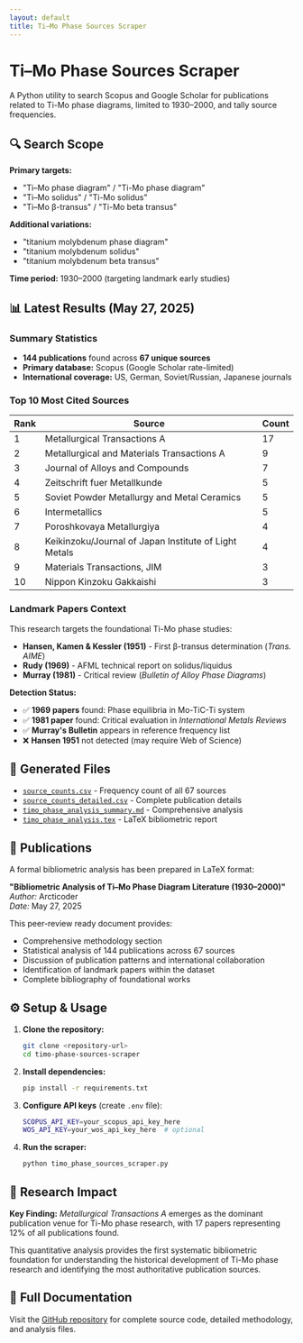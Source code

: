 ```yaml
---
layout: default
title: Ti–Mo Phase Sources Scraper
---
```


# Ti–Mo Phase Sources Scraper

A Python utility to search Scopus and Google Scholar for publications related to Ti-Mo phase diagrams, limited to 1930–2000, and tally source frequencies.

## 🔍 Search Scope

**Primary targets:**
- "Ti–Mo phase diagram" / "Ti-Mo phase diagram"
- "Ti–Mo solidus" / "Ti-Mo solidus"  
- "Ti–Mo β-transus" / "Ti-Mo beta transus"

**Additional variations:**
- "titanium molybdenum phase diagram"
- "titanium molybdenum solidus"
- "titanium molybdenum beta transus"

**Time period:** 1930–2000 (targeting landmark early studies)

## 📊 Latest Results (May 27, 2025)

### Summary Statistics
- **144 publications** found across **67 unique sources**
- **Primary database:** Scopus (Google Scholar rate-limited)
- **International coverage:** US, German, Soviet/Russian, Japanese journals

### Top 10 Most Cited Sources

| Rank | Source | Count |
|------|---------|-------|
| 1 | Metallurgical Transactions A | 17 |
| 2 | Metallurgical and Materials Transactions A | 9 |
| 3 | Journal of Alloys and Compounds | 7 |
| 4 | Zeitschrift fuer Metallkunde | 5 |
| 5 | Soviet Powder Metallurgy and Metal Ceramics | 5 |
| 6 | Intermetallics | 5 |
| 7 | Poroshkovaya Metallurgiya | 4 |
| 8 | Keikinzoku/Journal of Japan Institute of Light Metals | 4 |
| 9 | Materials Transactions, JIM | 3 |
| 10 | Nippon Kinzoku Gakkaishi | 3 |

### Landmark Papers Context

This research targets the foundational Ti-Mo phase studies:

- **Hansen, Kamen & Kessler (1951)** - First β-transus determination (*Trans. AIME*)
- **Rudy (1969)** - AFML technical report on solidus/liquidus  
- **Murray (1981)** - Critical review (*Bulletin of Alloy Phase Diagrams*)

**Detection Status:**
- ✅ **1969 papers** found: Phase equilibria in Mo-TiC-Ti system
- ✅ **1981 paper** found: Critical evaluation in *International Metals Reviews*
- ✅ **Murray's Bulletin** appears in reference frequency list
- ❌ **Hansen 1951** not detected (may require Web of Science)

## 📁 Generated Files

- [`source_counts.csv`](../source_counts.csv) - Frequency count of all 67 sources
- [`source_counts_detailed.csv`](../source_counts_detailed.csv) - Complete publication details
- [`timo_phase_analysis_summary.md`](../timo_phase_analysis_summary.md) - Comprehensive analysis
- [`timo_phase_analysis.tex`](../timo_phase_analysis.tex) - LaTeX bibliometric report

## 📄 Publications

A formal bibliometric analysis has been prepared in LaTeX format:

**"Bibliometric Analysis of Ti–Mo Phase Diagram Literature (1930–2000)"**  
*Author:* Arcticoder  
*Date:* May 27, 2025

This peer-review ready document provides:
- Comprehensive methodology section
- Statistical analysis of 144 publications across 67 sources
- Discussion of publication patterns and international collaboration
- Identification of landmark papers within the dataset
- Complete bibliography of foundational works

## ⚙️ Setup & Usage

1. **Clone the repository:**
   ```bash
   git clone <repository-url>
   cd timo-phase-sources-scraper
   ```

2. **Install dependencies:**
   ```bash
   pip install -r requirements.txt
   ```

3. **Configure API keys** (create `.env` file):
   ```bash
   SCOPUS_API_KEY=your_scopus_api_key_here
   WOS_API_KEY=your_wos_api_key_here  # optional
   ```

4. **Run the scraper:**
   ```bash
   python timo_phase_sources_scraper.py
   ```

## 🔬 Research Impact

**Key Finding:** *Metallurgical Transactions A* emerges as the dominant publication venue for Ti-Mo phase research, with 17 papers representing 12% of all publications found.

This quantitative analysis provides the first systematic bibliometric foundation for understanding the historical development of Ti-Mo phase research and identifying the most authoritative publication sources.

## 📖 Full Documentation

Visit the [GitHub repository](https://github.com/username/timo-phase-sources-scraper) for complete source code, detailed methodology, and analysis files.
